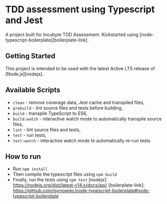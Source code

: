 # TDD assessment using Typescript and Jest

A project built for Incubyte TDD Assessment. Kickstarted using [node-typescript-boilerplate][boilerplate-link].

## Getting Started

This project is intended to be used with the latest Active LTS release of [Node.js][nodejs].

## Available Scripts

- `clean` - remove coverage data, Jest cache and transpiled files,
- `prebuild` - lint source files and tests before building,
- `build` - transpile TypeScript to ES6,
- `build:watch` - interactive watch mode to automatically transpile source files,
- `lint` - lint source files and tests,
- `test` - run tests,
- `test:watch` - interactive watch mode to automatically re-run tests

## How to run

- Run `npm install`
- Then compile the typescript files using `npm build`
- Finally, run the tests using `npm test`
  [nodejs]: https://nodejs.org/dist/latest-v14.x/docs/api/
  [boilerplate-link]: https://github.com/jsynowiec/node-typescript-boilerplate#node-typescript-boilerplate
